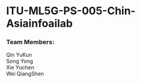 # ITU-ML5G-PS-005-Chin-Asiainfoailab

### Team Members:
Qin YuKun  
Song Yong  
Xie Yuchen  
Wei QiangShen  
